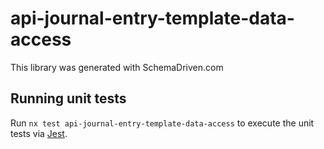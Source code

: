 
# api-journal-entry-template-data-access

This library was generated with SchemaDriven.com

## Running unit tests

Run `nx test api-journal-entry-template-data-access` to execute the unit tests via [Jest](https://jestjs.io).


